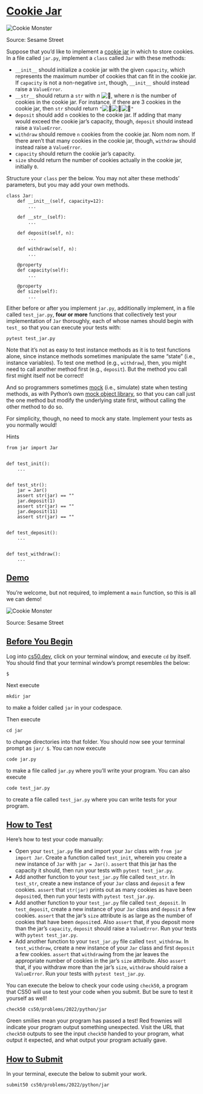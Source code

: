 # [Cookie Jar](#cookie-jar)

<img src="giphy1.gif" class="w-50" alt="Cookie Monster" />

Source: Sesame Street

Suppose that you’d like to implement a [cookie
jar](https://en.wikipedia.org/wiki/Cookie_jar) in which to store
cookies. In a file called `jar.py`, implement a `class` called `Jar`
with these methods:

-   `__init__` should initialize a cookie jar
    with the given `capacity`, which represents the maximum number of
    cookies that can fit in the cookie jar. If `capacity` is not a
    non-negative `int`, though, `__init__` should instead raise a
    `ValueError`.
-   `__str__` should return a `str` with *n*
    <img src="https://twemoji.maxcdn.com/v/14.0.2/72x72/1f36a.png"
    class="emoji" draggable="false" alt="🍪" />, where *n* is the number
    of cookies in the cookie jar. For instance, if there are 3 cookies
    in the cookie jar, then `str` should return
    `"`<img src="https://twemoji.maxcdn.com/v/14.0.2/72x72/1f36a.png"
    class="emoji" draggable="false" alt="🍪" /><img src="https://twemoji.maxcdn.com/v/14.0.2/72x72/1f36a.png"
    class="emoji" draggable="false" alt="🍪" /><img src="https://twemoji.maxcdn.com/v/14.0.2/72x72/1f36a.png"
    class="emoji" draggable="false" alt="🍪" />`"`
-   `deposit` should add `n` cookies to the
    cookie jar. If adding that many would exceed the cookie jar’s
    capacity, though, `deposit` should instead raise a `ValueError`.
-   `withdraw` should remove `n` cookies from
    the cookie jar. Nom nom nom. If there aren’t that many cookies in
    the cookie jar, though, `withdraw` should instead raise a
    `ValueError`.
-   `capacity` should return the cookie jar’s
    capacity.
-   `size` should return the number of
    cookies actually in the cookie jar, initially `0`.

Structure your `class` per the below. You may not alter these methods’
parameters, but you may add your own methods.

``` highlight
class Jar:
    def __init__(self, capacity=12):
        ...

    def __str__(self):
        ...

    def deposit(self, n):
        ...

    def withdraw(self, n):
        ...

    @property
    def capacity(self):
        ...

    @property
    def size(self):
        ...
```

Either before or after you implement `jar.py`, additionally implement,
in a file called `test_jar.py`, **four or more** functions that
collectively test your implementation of `Jar` thoroughly, each of whose
names should begin with `test_` so that you can execute your tests with:

``` highlight
pytest test_jar.py
```

Note that it’s not as easy to test instance methods as it is to test
functions alone, since instance methods sometimes manipulate the same
“state” (i.e., instance variables). To test one method (e.g.,
`withdraw`), then, you might need to call another method first (e.g.,
`deposit`). But the method you call first might itself not be correct!

And so programmers sometimes
[mock](https://en.wikipedia.org/wiki/Mock_object) (i.e., simulate) state
when testing methods, as with Python’s own [mock object
library](https://docs.python.org/3/library/unittest.mock.html), so that
you can call just the one method but modify the underlying state first,
without calling the other method to do so.

For simplicity, though, no need to mock any state. Implement your tests
as you normally would!

Hints

``` highlight
from jar import Jar


def test_init():
    ...


def test_str():
    jar = Jar()
    assert str(jar) == ""
    jar.deposit(1)
    assert str(jar) == ""
    jar.deposit(11)
    assert str(jar) == ""


def test_deposit():
    ...


def test_withdraw():
    ...
```



## [Demo](#demo)

You’re welcome, but not required, to implement a `main` function, so
this is all we can demo!

<img src="giphy2.gif" class="w-50" alt="Cookie Monster" />

Source: Sesame Street



## [Before You Begin](#before-you-begin)

Log into [cs50.dev](https://cs50.dev/), click on your terminal window,
and execute `cd` by itself. You should find that your terminal window’s
prompt resembles the below:

``` highlight
$
```

Next execute

``` highlight
mkdir jar
```

to make a folder called `jar` in your codespace.

Then execute

``` highlight
cd jar
```

to change directories into that folder. You should now see your terminal
prompt as `jar/ $`. You can now execute

``` highlight
code jar.py
```

to make a file called `jar.py` where you’ll write your program. You can
also execute

``` highlight
code test_jar.py
```

to create a file called `test_jar.py` where you can write tests for your
program.



## [How to Test](#how-to-test)

Here’s how to test your code manually:

-   Open your `test_jar.py` file and import
    your `Jar` class with `from jar import Jar`. Create a function
    called `test_init`, wherein you create a new instance of `Jar` with
    `jar = Jar()`. `assert` that this jar has the capacity it should,
    then run your tests with `pytest test_jar.py`.
-   Add another function to your
    `test_jar.py` file called `test_str`. In `test_str`, create a new
    instance of your `Jar` class and `deposit` a few cookies. `assert`
    that `str(jar)` prints out as many cookies as have been `deposit`ed,
    then run your tests with `pytest test_jar.py`.
-   Add another function to your
    `test_jar.py` file called `test_deposit`. In `test_deposit`, create
    a new instance of your `Jar` class and `deposit` a few cookies.
    `assert` that the jar’s `size` attribute is as large as the number
    of cookies that have been `deposit`ed. Also `assert` that, if you
    deposit more than the jar’s `capacity`, `deposit` should raise a
    `ValueError`. Run your tests with `pytest test_jar.py`.
-   Add another function to your
    `test_jar.py` file called `test_withdraw`. In `test_withdraw`,
    create a new instance of your `Jar` class and first `deposit` a few
    cookies. `assert` that `withdraw`ing from the jar leaves the
    appropriate number of cookies in the jar’s `size` attribute. Also
    `assert` that, if you withdraw more than the jar’s `size`,
    `withdraw` should raise a `ValueError`. Run your tests with
    `pytest test_jar.py`.

You can execute the below to check your code using `check50`, a program
that CS50 will use to test your code when you submit. But be sure to
test it yourself as well!

``` highlight
check50 cs50/problems/2022/python/jar
```

Green smilies mean your program has passed a test! Red frownies will
indicate your program output something unexpected. Visit the URL that
`check50` outputs to see the input `check50` handed to your program,
what output it expected, and what output your program actually gave.



## [How to Submit](#how-to-submit)

In your terminal, execute the below to submit your work.

``` highlight
submit50 cs50/problems/2022/python/jar
```
